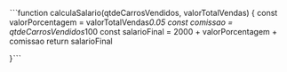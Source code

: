 ˋˋˋfunction calculaSalario(qtdeCarrosVendidos, valorTotalVendas) {
  const valorPorcentagem = valorTotalVendas*0.05
  const comissao = qtdeCarrosVendidos*100
  const salarioFinal = 2000 + valorPorcentagem + comissao
  return salarioFinal

}ˋˋˋ